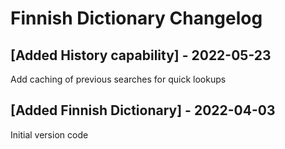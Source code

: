 # Finnish Dictionary Changelog

## [Added History capability] - 2022-05-23

Add caching of previous searches for quick lookups

## [Added Finnish Dictionary] - 2022-04-03

Initial version code

